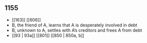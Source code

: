 ## 1155
- [[163]] [[606]] 
- B, the friend of A, learns that A is desperately involved in debt
- B, unknown to A, settles with A’s creditors and frees A from debt
- [[93 | 93a]] [[801]] [[850 | 850a, b]] 


